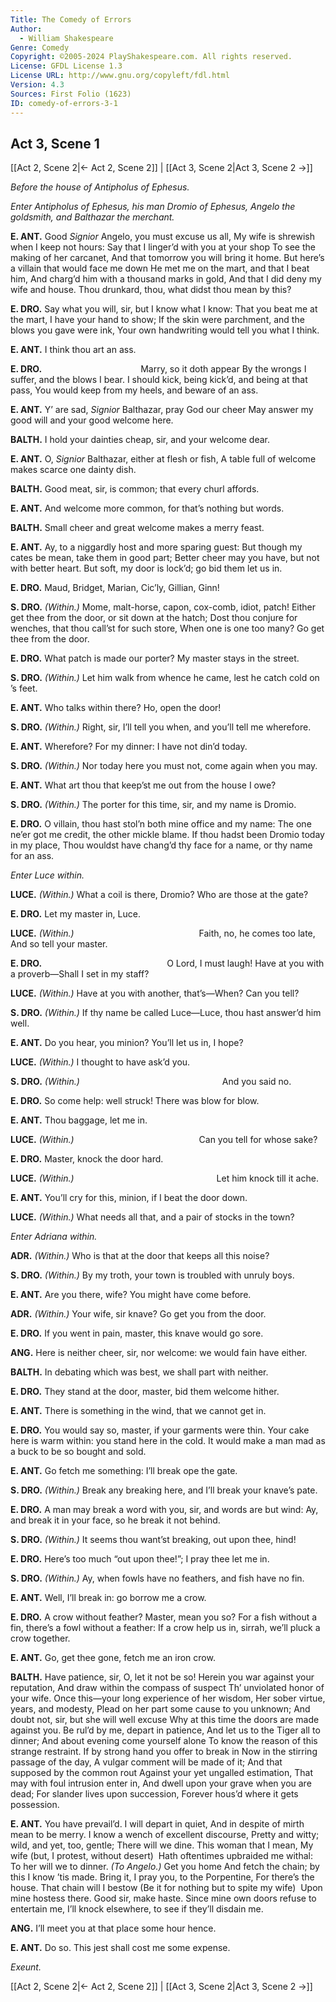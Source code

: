 ```yaml
---
Title: The Comedy of Errors
Author: 
  - William Shakespeare
Genre: Comedy
Copyright: ©2005-2024 PlayShakespeare.com. All rights reserved.
License: GFDL License 1.3
License URL: http://www.gnu.org/copyleft/fdl.html
Version: 4.3
Sources: First Folio (1623)
ID: comedy-of-errors-3-1
---
```


## Act 3, Scene 1
[[Act 2, Scene 2|← Act 2, Scene 2]] | [[Act 3, Scene 2|Act 3, Scene 2 →]]

*Before the house of Antipholus of Ephesus.*

*Enter Antipholus of Ephesus, his man Dromio of Ephesus, Angelo the goldsmith, and Balthazar the merchant.*

**E. ANT.**
Good *Signior* Angelo, you must excuse us all,
My wife is shrewish when I keep not hours:
Say that I linger’d with you at your shop
To see the making of her carcanet,
And that tomorrow you will bring it home.
But here’s a villain that would face me down
He met me on the mart, and that I beat him,
And charg’d him with a thousand marks in gold,
And that I did deny my wife and house.
Thou drunkard, thou, what didst thou mean by this?

**E. DRO.**
Say what you will, sir, but I know what I know:
That you beat me at the mart, I have your hand to show;
If the skin were parchment, and the blows you gave were ink,
Your own handwriting would tell you what I think.

**E. ANT.**
I think thou art an ass.

**E. DRO.**
           Marry, so it doth appear
By the wrongs I suffer, and the blows I bear.
I should kick, being kick’d, and being at that pass,
You would keep from my heels, and beware of an ass.

**E. ANT.**
Y’ are sad, *Signior* Balthazar, pray God our cheer
May answer my good will and your good welcome here.

**BALTH.**
I hold your dainties cheap, sir, and your welcome dear.

**E. ANT.**
O, *Signior* Balthazar, either at flesh or fish,
A table full of welcome makes scarce one dainty dish.

**BALTH.**
Good meat, sir, is common; that every churl affords.

**E. ANT.**
And welcome more common, for that’s nothing but words.

**BALTH.**
Small cheer and great welcome makes a merry feast.

**E. ANT.**
Ay, to a niggardly host and more sparing guest:
But though my cates be mean, take them in good part;
Better cheer may you have, but not with better heart.
But soft, my door is lock’d; go bid them let us in.

**E. DRO.**
Maud, Bridget, Marian, Cic’ly, Gillian, Ginn!

**S. DRO.**
*(Within.)*
Mome, malt-horse, capon, cox-comb, idiot, patch!
Either get thee from the door, or sit down at the hatch;
Dost thou conjure for wenches, that thou call’st for such store,
When one is one too many? Go get thee from the door.

**E. DRO.**
What patch is made our porter? My master stays in the street.

**S. DRO.**
*(Within.)*
Let him walk from whence he came, lest he catch cold on ’s feet.

**E. ANT.**
Who talks within there? Ho, open the door!

**S. DRO.**
*(Within.)*
Right, sir, I’ll tell you when, and you’ll tell me wherefore.

**E. ANT.**
Wherefore? For my dinner: I have not din’d today.

**S. DRO.**
*(Within.)*
Nor today here you must not, come again when you may.

**E. ANT.**
What art thou that keep’st me out from the house I owe?

**S. DRO.**
*(Within.)*
The porter for this time, sir, and my name is Dromio.

**E. DRO.**
O villain, thou hast stol’n both mine office and my name:
The one ne’er got me credit, the other mickle blame.
If thou hadst been Dromio today in my place,
Thou wouldst have chang’d thy face for a name, or thy name for an ass.

*Enter Luce within.*

**LUCE.**
*(Within.)*
What a coil is there, Dromio?
Who are those at the gate?

**E. DRO.**
Let my master in, Luce.

**LUCE.**
*(Within.)*
              Faith, no, he comes too late,
And so tell your master.

**E. DRO.**
              O Lord, I must laugh!
Have at you with a proverb—Shall I set in my staff?

**LUCE.**
*(Within.)*
Have at you with another, that’s—When? Can you tell?

**S. DRO.**
*(Within.)*
If thy name be called Luce—Luce, thou hast answer’d him well.

**E. ANT.**
Do you hear, you minion? You’ll let us in, I hope?

**LUCE.**
*(Within.)*
I thought to have ask’d you.

**S. DRO.**
*(Within.)*
                And you said no.

**E. DRO.**
So come help: well struck! There was blow for blow.

**E. ANT.**
Thou baggage, let me in.

**LUCE.**
*(Within.)*
              Can you tell for whose sake?

**E. DRO.**
Master, knock the door hard.

**LUCE.**
*(Within.)*
                Let him knock till it ache.

**E. ANT.**
You’ll cry for this, minion, if I beat the door down.

**LUCE.**
*(Within.)*
What needs all that, and a pair of stocks in the town?

*Enter Adriana within.*

**ADR.**
*(Within.)*
Who is that at the door that keeps all this noise?

**S. DRO.**
*(Within.)*
By my troth, your town is troubled with unruly boys.

**E. ANT.**
Are you there, wife? You might have come before.

**ADR.**
*(Within.)*
Your wife, sir knave? Go get you from the door.

**E. DRO.**
If you went in pain, master, this knave would go sore.

**ANG.**
Here is neither cheer, sir, nor welcome: we would fain have either.

**BALTH.**
In debating which was best, we shall part with neither.

**E. DRO.**
They stand at the door, master, bid them welcome hither.

**E. ANT.**
There is something in the wind, that we cannot get in.

**E. DRO.**
You would say so, master, if your garments were thin.
Your cake here is warm within: you stand here in the cold.
It would make a man mad as a buck to be so bought and sold.

**E. ANT.**
Go fetch me something: I’ll break ope the gate.

**S. DRO.**
*(Within.)*
Break any breaking here, and I’ll break your knave’s pate.

**E. DRO.**
A man may break a word with you, sir, and words are but wind:
Ay, and break it in your face, so he break it not behind.

**S. DRO.**
*(Within.)*
It seems thou want’st breaking, out upon thee, hind!

**E. DRO.**
Here’s too much “out upon thee!”; I pray thee let me in.

**S. DRO.**
*(Within.)*
Ay, when fowls have no feathers, and fish have no fin.

**E. ANT.**
Well, I’ll break in: go borrow me a crow.

**E. DRO.**
A crow without feather? Master, mean you so?
For a fish without a fin, there’s a fowl without a feather:
If a crow help us in, sirrah, we’ll pluck a crow together.

**E. ANT.**
Go, get thee gone, fetch me an iron crow.

**BALTH.**
Have patience, sir, O, let it not be so!
Herein you war against your reputation,
And draw within the compass of suspect
Th’ unviolated honor of your wife.
Once this—your long experience of her wisdom,
Her sober virtue, years, and modesty,
Plead on her part some cause to you unknown;
And doubt not, sir, but she will well excuse
Why at this time the doors are made against you.
Be rul’d by me, depart in patience,
And let us to the Tiger all to dinner;
And about evening come yourself alone
To know the reason of this strange restraint.
If by strong hand you offer to break in
Now in the stirring passage of the day,
A vulgar comment will be made of it;
And that supposed by the common rout
Against your yet ungalled estimation,
That may with foul intrusion enter in,
And dwell upon your grave when you are dead;
For slander lives upon succession,
Forever hous’d where it gets possession.

**E. ANT.**
You have prevail’d. I will depart in quiet,
And in despite of mirth mean to be merry.
I know a wench of excellent discourse,
Pretty and witty; wild, and yet, too, gentle;
There will we dine. This woman that I mean,
My wife (but, I protest, without desert) 
Hath oftentimes upbraided me withal:
To her will we to dinner.
*(To Angelo.)*
Get you home
And fetch the chain; by this I know ’tis made.
Bring it, I pray you, to the Porpentine,
For there’s the house. That chain will I bestow
(Be it for nothing but to spite my wife) 
Upon mine hostess there. Good sir, make haste.
Since mine own doors refuse to entertain me,
I’ll knock elsewhere, to see if they’ll disdain me.

**ANG.**
I’ll meet you at that place some hour hence.

**E. ANT.**
Do so. This jest shall cost me some expense.

*Exeunt.*

[[Act 2, Scene 2|← Act 2, Scene 2]] | [[Act 3, Scene 2|Act 3, Scene 2 →]]